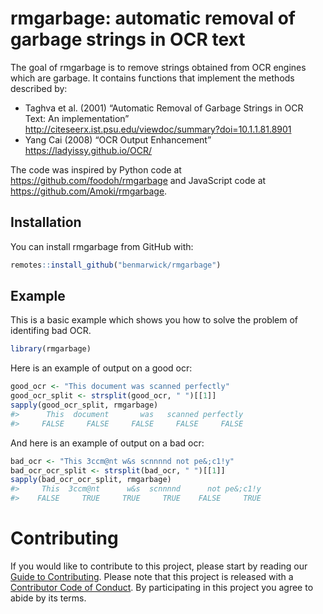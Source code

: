 
<!-- README.md is generated from README.Rmd. Please edit that file -->

# rmgarbage: automatic removal of garbage strings in OCR text

<!-- badges: start -->

<!-- badges: end -->

The goal of rmgarbage is to remove strings obtained from OCR engines
which are garbage. It contains functions that implement the methods
described by:

  - Taghva et al. (2001) “Automatic Removal of Garbage Strings in OCR
    Text: An implementation”
    <http://citeseerx.ist.psu.edu/viewdoc/summary?doi=10.1.1.81.8901>  
  - Yang Cai (2008) “OCR Output Enhancement”
    <https://ladyissy.github.io/OCR/>

The code was inspired by Python code at
<https://github.com/foodoh/rmgarbage> and JavaScript code at
<https://github.com/Amoki/rmgarbage>.

## Installation

You can install rmgarbage from GitHub with:

``` r
remotes::install_github("benmarwick/rmgarbage")
```

## Example

This is a basic example which shows you how to solve the problem of
identifing bad OCR.

``` r
library(rmgarbage)
```

Here is an example of output on a good ocr:

``` r
good_ocr <- "This document was scanned perfectly"
good_ocr_split <- strsplit(good_ocr, " ")[[1]]
sapply(good_ocr_split, rmgarbage)
#>      This  document       was   scanned perfectly 
#>     FALSE     FALSE     FALSE     FALSE     FALSE
```

And here is an example of output on a bad ocr:

``` r
bad_ocr <- "This 3ccm@nt w&s scnnnnd not pe&;c1!y"
bad_ocr_ocr_split <- strsplit(bad_ocr, " ")[[1]]
sapply(bad_ocr_ocr_split, rmgarbage)
#>     This  3ccm@nt      w&s  scnnnnd      not pe&;c1!y 
#>    FALSE     TRUE     TRUE     TRUE    FALSE     TRUE
```

# Contributing

If you would like to contribute to this project, please start by reading
our [Guide to Contributing](CONTRIBUTING.md). Please note that this
project is released with a [Contributor Code of Conduct](CONDUCT.md). By
participating in this project you agree to abide by its terms.
